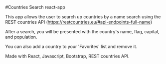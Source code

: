 #Countries Search react-app

This app allows the user to search up countries by a name search using the REST countries API (https://restcountries.eu/#api-endpoints-full-name)

After a search, you will be presented with the country's name, flag, capital, and population.

You can also add a country to your 'Favorites' list and remove it.

Made with React, Javascript, Bootstrap, REST countries API.
